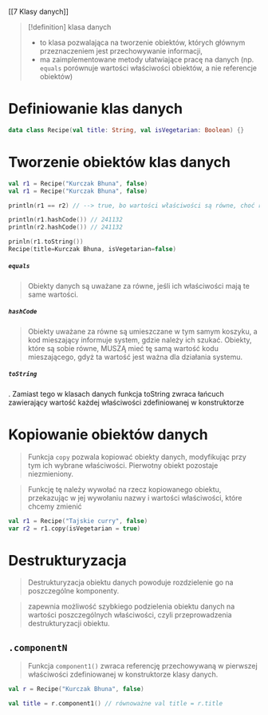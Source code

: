 [[7 Klasy danych]]

>[!definition] klasa danych
>- to klasa pozwalająca na tworzenie obiektów, których głównym przeznaczeniem jest przechowywanie informacji,
>- ma zaimplementowane metody ułatwiające pracę na danych (np. `equals` porównuje wartości właściwości obiektów, a nie referencje obiektów)
>

# Definiowanie klas danych
```kotlin
data class Recipe(val title: String, val isVegetarian: Boolean) {}
```

# Tworzenie obiektów klas danych
```kotlin
val r1 = Recipe("Kurczak Bhuna", false)
val r1 = Recipe("Kurczak Bhuna", false)

println(r1 == r2) // --> true, bo wartości właściwości są równe, choć referencje do obieków są różne

println(r1.hashCode()) // 241132
println(r2.hashCode()) // 241132

prinln(r1.toString())
Recipe(title=Kurczak Bhuna, isVegetarian=false)
```

##### `equals`
> Obiekty danych są uważane za równe, jeśli ich właściwości mają te same wartości.

##### `hashCode`
> Obiekty uważane za równe są umieszczane w tym samym koszyku, a kod mieszający informuje system, gdzie należy ich szukać. Obiekty, które są sobie równe, MUSZĄ mieć tę samą wartość kodu mieszającego, gdyż ta wartość jest ważna dla działania systemu.	

##### `toString`
. Zamiast tego w klasach danych funkcja toString zwraca łańcuch zawierający wartość każdej właściwości zdefiniowanej w konstruktorze

# Kopiowanie obiektów danych

> Funkcja `copy` pozwala kopiować obiekty danych, modyfikując przy tym ich wybrane właściwości. Pierwotny obiekt pozostaje niezmieniony.

> Funkcję tę należy wywołać na rzecz kopiowanego obiektu, przekazując w jej wywołaniu nazwy i wartości właściwości, które chcemy zmienić
```kotlin
val r1 = Recipe("Tajskie curry", false)
var r2 = r1.copy(isVegetarian = true)
```


# Destrukturyzacja

> Destrukturyzacja obiektu danych powoduje rozdzielenie go na poszczególne komponenty.

> zapewnia możliwość szybkiego podzielenia obiektu danych na wartości poszczególnych właściwości, czyli przeprowadzenia destrukturyzacji obiektu.
> 
## `.componentN`
> Funkcja `component1()` zwraca referencję przechowywaną w pierwszej właściwości zdefiniowanej w konstruktorze klasy danych.

```kotlin
val r = Recipe("Kurczak Bhuna", false)

val title = r.component1() // równoważne val title = r.title

```







